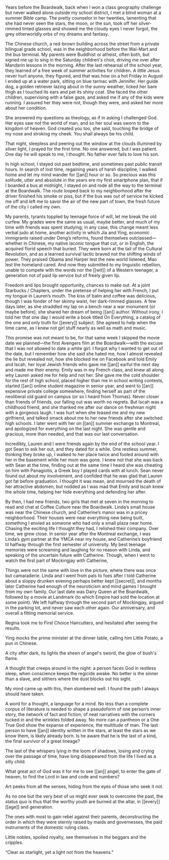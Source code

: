 Years before the Boardwalk, back when I won a class geography challenge but never walked alone outside my school district, I met a blind woman at a summer Bible camp. The pretty counselor in her twenties, lamenting that she had never seen the stars, the moon, or the sun, took off her silver-rimmed tinted glasses and showed me the cloudy eyes I never forgot, the grey otherworldly orbs of my dreams and fantasy.  
  
The Chinese church, a red-brown building across the street from a private bilingual grade school, was in the neighborhood before the Wal-Mart and the bus terminal. My parents were Buddhist or atheist, often both, but signed me up to sing in the Saturday children's choir, driving me over after Mandarin lessons in the morning. After the last rehearsal of the school year, they learned of a free week of summer activities for children. A little Jesus never hurt anyone, they figured, and that was how on a hot Friday in August I ended up at a water park, sitting on blue tarmac with Jennifer. Her guide dog, a golden retriever lazing about in the sunny weather, licked her bare thigh as I touched its ears and pet its shiny coat. She faced the other children, supervising with a false gaze, and asked me if any of the kids were running. I assured her they were not, though they were, and asked her more about her condition.  
  
She answered my questions as theology, as if in asking I challenged God. Her eyes saw not the world of man, and so her soul was sworn to the kingdom of heaven. God created you too, she said, touching the bridge of my nose and stroking my cheek. You shall always be his child.  
  
That night, sleepless and peering out the window at the clouds illumined by silver light, I prayed for the first time. No one answered, but I was patient. One day he will speak to me, I thought. No father ever fails to love his son. 
  
In high school, I stayed out past bedtime, and sometimes past public transit hours. In search of lost time, regaining years of harsh discipline, I walked home and let my mind wander for [[an]] hour or so. So precious was this solitude, utter and absolute in the years ere my first smartphone plan, that if I boarded a bus at midnight, I stayed on and rode all the way to the terminal at the Boardwalk. The route looped back to my neighborhood after the driver finished his smoke or piss, but if the bus was out of service he kicked me off and left me to savor the air of the new part of town, the fresh future of the city I called my own.  
  
My parents, tyrants toppled by teenage force of will, let me break the old curfew. My grades were the same as usual, maybe better, and much of my time with friends was spent studying; in any case, this change meant less verbal judo at home, another activity in which Jia and Ying, economic immigrants raised under Deng’s reforms, found themselves outclassed—whether in Chinese, my native laconic tongue that cut, or in English, the acquired florid speech that buried. They were born at the tail of the Cultural Revolution, and as a learned survival tactic braved not the shifting winds of power. They praised Obama and Harper lest the new world listened, Mao lest the homeland cared. And now they submitted to my linguistic rebellion, unable to compete with the words nor the [[wit]] of a Western teenager, a generation not of paid lip service but of freely given lip.  
  
Freedom and lips brought opportunity, chances to make out. At a joint Starbucks / Chapters, under the pretense of helping her with French, I put my tongue in Lauren’s mouth. The kiss of balm and coffee was delicious, though I was fonder of her skinny waist, her dark-rimmed glasses. A few days later, as she straddled my lap on a bench near a war monument (or maybe before), she shared her dream of being [[an]] author. Without irony, I told her that one day I would write a book titled On Everything, a catalog of the one and only truth for [[every]] subject. She agreed to help when the time came, as I knew not girl stuff nearly as well as math and music.  
  
This promise was not meant to be, for that same week I skipped the movie date we planned—the first Avengers film at the Boardwalk—with the excuse that I was not allowed to date a white girl. I forgot why I wanted to get out of the date, but I remember how she said she hated me, how I almost revealed the lie but revealed not, how she blocked me on Facebook and told Emily and Iscah, her loyal Jewish friends who gave me [[an]] earful the next day and made me their enemy. Emily was in my French class, and knew all along why Lauren asked me for help and not her. She gave me the cold shoulder for the rest of high school, placed higher than me in school writing contests, started [[an]] online student magazine in senior year, and went to [[an]] expensive private college somewhere, finding herself as part of the neoliberal old guard on campus (or so I heard from Thomas). Never closer than friends of friends, our falling out was worth no regrets. But Iscah was a childhood friend, and she thanked me after our dance on freshman night with a gorgeous laugh. I was hurt when she teased me and my new girlfriend, and talked smack about me to her new friends after she switched high schools. I later went with her on [[an]] summer exchange to Montreal, and apologized for everything on the last night. She was gentle and gracious, more than needed, and that was our last conversation.  
  
Incredibly, Lauren and I were friends again by the end of the school year. I got Sean to ask her out, and they dated for a while. One restless summer, thinking they broke up, I walked to her place twice and fooled around with her in the basement while her mom was gone. I knew not that she was back with Sean at the time, finding out at the same time I heard she was cheating on him with Panagiotis, a Greek boy I played cards with at lunch. Sean never found out about my involvement, and confided that he was glad that Lauren got fat before graduation. I thought it was mean, and mourned the death of her attractive abdomen, but nodded as I was mad that Emily and Iscah knew the whole time, helping her hide everything and defending her after.  
  
By then, I had new friends, two girls that met at seven in the morning to read and chat at Coffee Culture near the Boardwalk. Linda’s small house was near the Chinese church, and Catherine’s manor was in a pricey neighborhood. Their houses were near everything new being built, something I envied as someone who had only a small plaza near home. Chasing the exciting life I thought they had, I relished their company. Over time, we grew close. In senior year after the Montreal exchange, I was Linda’s gym partner at the YMCA near my house, and Catherine’s boyfriend til halfway through the first semester of university. My best teenage memories were screaming and laughing for no reason with Linda, and speaking of the uncertain future with Catherine. Though, when I went to watch the first part of Mockingjay with Catherine,  
  
Things were not the same with love in the picture, where there was once but camaraderie. Linda and I went from pals to foes after I told Catherine about a sloppy drunken evening perhaps better kept [[secret]], and months later Catherine had enough of the neuroticism and mind games I brought from my own family. Our last date was Dairy Queen at the Boardwalk, followed by a movie at Landmark (to which Empire had sold the location at some point). We left halfway through the second part of Mockingjay, argued in the parking lot, and never saw each other again. Our anniversary, and overall a fitting memorial service.  
  
Regina took me to First Choice Haircutters, and hesitated after seeing the results.  
  
Ying mocks the prime minister at the dinner table, calling him Little Potato, a pun in Chinese.  
  
A city after dark, its lights the sheen of angel's sword, the glow of bush's flame.  
  
A thought that creeps around in the night: a person faces God in restless sleep, when conscience keeps the regicide awake. No better is the sinner than a slave, and slithers where the dust blocks out his sight.  
  
My mind came up with this, then slumbered well. I found the path I always should have taken.  
  
A word for a thought, a language for a mind. No less than a complete corpus of literature is needed to shape a pseudoform of one person’s inner story, the network of fact and fiction, of neat narratives with the corners tucked in and the wrinkles folded away. No more can a pantheon or a One True God show the expanse of experience, the multitude of man. The last person to have [[an]] identity written in the stars, at least the stars as we know them, is likely already born. Is he aware that he is the last of a kind, the final survivor of a great lineage?  

The last of the whispers lying in the loom of shadows, losing and crying over the passage of time, have long disappeared from the life I lived as a silly child.  
  
What great act of God was it for me to see [[an]] angel, to enter the gate of heaven, to find the Lord in law and code and numbers?  

Art peeks from all the senses, hiding from the eyes of those who seek it not.  

As no one but the very best of us might ever seek to overcome the past, the status quo is thus that the worthy youth are burned at the altar, in [[every]] [[age]] and generation.  

The ones with most to gain rebel against their parents, deconstructing the order in which they were sternly raised by maids and governesses, the paid instruments of the domestic ruling class.  

Little nobles, spoiled royalty, see themselves in the beggars and the cripples.  

“Clear as starlight, yet a light not from the heavens.”